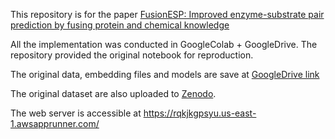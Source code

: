 
This repository is for the paper [FusionESP: Improved enzyme-substrate pair prediction by fusing protein and chemical knowledge](https://www.biorxiv.org/content/10.1101/2024.08.13.607829v2)

All the implementation was conducted in GoogleColab + GoogleDrive. The repository provided the original notebook for reproduction. 


The original data, embedding files and models are save at [GoogleDrive link](https://drive.google.com/drive/folders/1op-L1iG55gGDhSCCXT9z62c9kJhoQ769?usp=drive_link)

The original dataset are also uploaded to [Zenodo](https://zenodo.org/records/13891018).

The web server is accessible at https://rqkjkgpsyu.us-east-1.awsapprunner.com/
